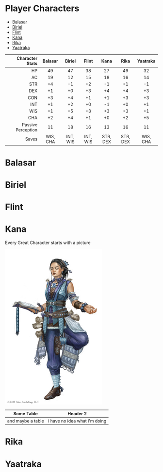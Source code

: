 # Player Characters

 - [Balasar](index.md#balasar)
 - [Biriel](index.md#biriel)
 - [Flint](index.md#flint)
 - [Kana](index.md#kana)
 - [Rika](index.md#rika)
 - [Yaatraka](index.md#yaatraka)
 
|Character Stats | Balasar | Biriel | Flint | Kana | Rika | Yaatraka |
| ---:           | :-----: | :----: | :---: |:---: |:---: | :------: |
|HP              | 49      |  47    | 38    | 27   | 49   | 32
|AC              | 19      | 12     | 15    | 18   | 16   | 14
|STR             | +4      | -1     | +2    | -1   | +1   | -1
|DEX             | +1      | +0     | +3    | +4   | +4   | +3
|CON             | +3      | +4     | +1    | +1   | +3   | +3
|INT             | +1      | +2     | +0    | -1   | +0   | +1
|WIS             | +1      | +5     | +3    | +3   | +3   | +1
|CHA             | +2      | +4     | +1    | +0   | +2   | +5
|Passive Perception| 11    | 18     | 16    | 13   | 16   | 11
|Saves  | WIS, CHA | INT, WIS | INT, WIS | STR, DEX | STR, DEX | WIS, CHA
 

# Balasar

# Biriel

# Flint

# Kana

Every Great Character starts with a picture

![Image](Kana_img.jpg)

|Some Table| Header 2|
| --- | ---- |
| and maybe a table| i have no idea what i'm doing|

# Rika

# Yaatraka
